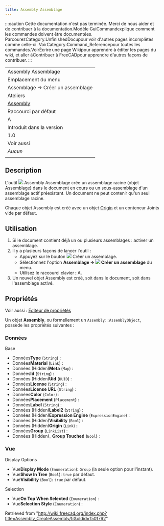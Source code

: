 ```yaml
---
title: Assembly Assemblage
---
```

:::caution
Cette documentation n'est pas terminée. Merci de nous aider et de contribuer à la documentation.Modèle GuiCommandexplique comment les commandes doivent être documentées. ParcourezCategory:UnfinishedDocupour voir d'autres pages incomplètes comme celle-ci. VoirCategory:Command\_Referencepour toutes les commandes.VoirÉcrire une page Wikipour apprendre à éditer les pages du wiki, et aller àContribuer à FreeCADpour apprendre d'autres façons de contribuer.
:::

|  |
| --- |
| Assembly Assemblage |
| Emplacement du menu |
| Assemblage → Créer un assemblage |
| Ateliers |
| [Assembly](/Assembly_Workbench/fr "Assembly Workbench/fr") |
| Raccourci par défaut |
| A |
| Introduit dans la version |
| 1.0 |
| Voir aussi |
| *Aucun* |
|  |

## Description

L'outil ![](/images/Assembly_CreateAssembly.svg) Assembly Assemblage crée un assemblage racine (objet Assemblage) dans le document en cours ou un sous-assemblage d'un assemblage actif préexistant. Un document ne peut contenir qu'un seul assemblage racine.

Chaque objet Assembly est créé avec un objet [Origin](/App_OriginGroupExtension/fr "App OriginGroupExtension/fr") et un conteneur Joints vide par défaut.

## Utilisation

1. Si le document contient déjà un ou plusieurs assemblages : activer un assemblage.
2. Il y a plusieurs façons de lancer l'outil :
   * Appuyez sur le bouton ![](/images/Assembly_CreateAssembly.svg) Créer un assemblage.
   * Sélectionnez l'option **Assemblage → ![](/images/Assembly_CreateAssembly.svg) Créer un assemblage** du menu.
   * Utilisez le raccourci clavier : A.
3. Un nouvel objet Assembly est créé, soit dans le document, soit dans l'assemblage activé.

## Propriétés

Voir aussi : [Éditeur de propriétés](/Property_editor/fr "Property editor/fr")

Un objet **Assembly**, ou formellement un `Assembly::AssemblyObject`, possède les propriétés suivantes :

### Données

Base

* Données**Type** (`String`) :
* Données**Material** (`Link`) :
* Données (Hidden)**Meta** (`Map`) :
* Données**Id** (`String`) :
* Données (Hidden)**Uid** (`UUID`) :
* Données**License** (`String`) :
* Données**License URL** (`String`) :
* Données**Color** (`Color`) :
* Données**Placement** (`Placement`) :
* Données**Label** (`String`) :
* Données (Hidden)**Label2** (`String`) :
* Données (Hidden)**Expression Engine** (`ExpressionEngine`) :
* Données (Hidden)**Visibility** (`Bool`) :
* Données (Hidden)**Origin** (`Link`) :
* Données**Group** (`LinkList`) :
* Données (Hidden)**\_ Group Touched** (`Bool`) :

### Vue

Display Options

* Vue**Display Mode** (`Enumeration`): `Group` (la seule option pour l'instant).
* Vue**Show In Tree** (`Bool`): `true` par défaut.
* Vue**Visibility** (`Bool`): `true` par défaut.

Selection

* Vue**On Top When Selected** (`Enumeration`) :
* Vue**Selection Style** (`Enumeration`) :

Retrieved from "<http://wiki.freecad.org/index.php?title=Assembly_CreateAssembly/fr&oldid=1501762>"